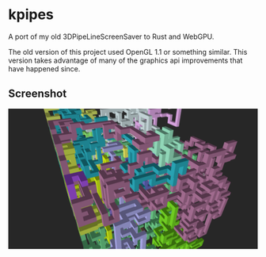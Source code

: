 # kpipes
A port of my old 3DPipeLineScreenSaver to Rust and WebGPU.

The old version of this project used OpenGL 1.1 or something similar. This version takes advantage of many of the graphics api improvements that have happened since.

## Screenshot
![KPipes Screenshot](https://raw.githubusercontent.com/Kneelawk/kpipes/master/screenshots/screenshot.png)
